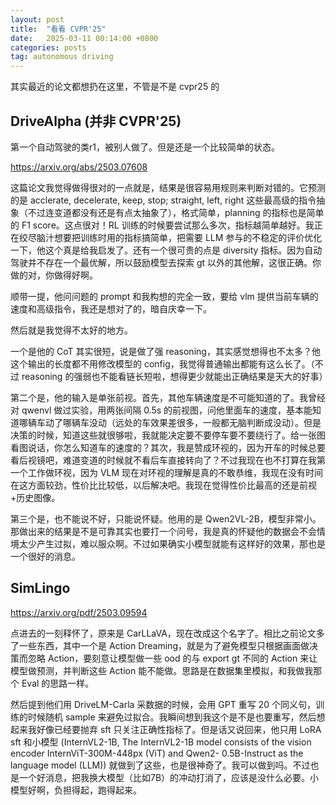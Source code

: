 ```yaml
---
layout: post
title:  "看看 CVPR'25"
date:   2025-03-11 00:14:00 +0800
categories: posts
tag: autonomous driving
---
```


其实最近的论文都想扔在这里，不管是不是 cvpr25 的

## DriveAlpha (并非 CVPR'25)

第一个自动驾驶的类r1，被别人做了。但是还是一个比较简单的状态。

https://arxiv.org/abs/2503.07608

这篇论文我觉得做得很对的一点就是，结果是很容易用规则来判断对错的。它预测的是 acclerate, decelerate, keep, stop; straight, left, right 这些最高级的指令抽象（不过连变道都没有还是有点太抽象了），格式简单，planning 的指标也是简单的 F1 score。这点很对！RL 训练的时候要尝试那么多次，指标越简单越好。我正在绞尽脑汁想要把训练时用的指标搞简单，把需要 LLM 参与的不稳定的评价优化一下，他这个真是给我启发了。还有一个很可贵的点是 diversity 指标。因为自动驾驶并不存在一个最优解，所以鼓励模型去探索 gt 以外的其他解，这很正确。你做的对，你做得好啊。

顺带一提，他问问题的 prompt 和我构想的完全一致，要给 vlm 提供当前车辆的速度和高级指令，我还是想对了的，暗自庆幸一下。

然后就是我觉得不太好的地方。

一个是他的 CoT 其实很短，说是做了强 reasoning，其实感觉想得也不太多？他这个输出的长度都不用修改模型的 config，我觉得普通输出都能有这么长了。（不过 reasoning 的强弱也不能看链长短啦，想得更少就能出正确结果是天大的好事）

第二个是，他的输入是单张前视。首先，其他车辆速度是不可能知道的了。我曾经对 qwenvl 做过实验，用两张间隔 0.5s 的前视图，问他里面车的速度，基本能知道哪辆车动了哪辆车没动（远处的车效果差很多，一般都无脑判断成没动）。但是决策的时候，知道这些就很够啦，我就能决定要不要停车要不要绕行了。给一张图看图说话，你怎么知道车的速度的？其次，我是赞成环视的，因为开车的时候总要看后视镜吧，难道变道的时候就不看后车直接转向了？不过我现在也不打算在我第一个工作做环视，因为 VLM 现在对环视的理解是真的不敢恭维，我现在没有时间在这方面较劲，性价比比较低，以后解决吧。我现在觉得性价比最高的还是前视+历史图像。

第三个是，也不能说不好，只能说怀疑。他用的是 Qwen2VL-2B，模型非常小。那做出来的结果是不是可靠其实也要打一个问号，我是真的怀疑他的数据会不会情境太少产生过拟，难以服众啊。不过如果确实小模型就能有这样好的效果，那也是一个很好的消息。

## SimLingo

https://arxiv.org/pdf/2503.09594

点进去的一刻释怀了，原来是 CarLLaVA，现在改成这个名字了。相比之前论文多了一些东西，其中一个是 Action Dreaming，就是为了避免模型只根据画面做决策而忽略 Action，要刻意让模型做一些 ood 的与 export gt 不同的 Action 来让模型做预测，并判断这些 Action 能不能做。思路是在数据集里模拟，和我做我那个 Eval 的思路一样。

然后提到他们用 DriveLM-Carla 采数据的时候，会用 GPT 重写 20 个同义句，训练的时候随机 sample 来避免过拟合。我瞬间想到我这个是不是也要重写，然后想起来我好像已经要抛弃 sft 只关注正确性指标了。但是话又说回来，他只用 LoRA sft 和小模型 (InternVL2-1B, The InternVL2-1B model consists of the vision encoder InternViT-300M-448px (ViT) and Qwen2-
0.5B-Instruct as the language model (LLM)) 就做到了这些，也是很神奇了。我可以做到吗。不过也是一个好消息，把我换大模型（比如7B）的冲动打消了，应该是没什么必要。小模型好啊，负担得起，跑得起来。